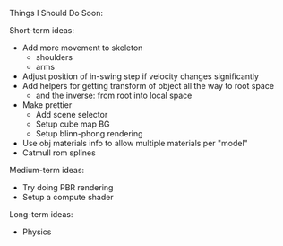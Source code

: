 Things I Should Do Soon:

Short-term ideas:
- Add more movement to skeleton
  - shoulders
  - arms
- Adjust position of in-swing step if velocity changes significantly
- Add helpers for getting transform of object all the way to root space
  - and the inverse: from root into local space
- Make prettier
  - Add scene selector
  - Setup cube map BG
  - Setup blinn-phong rendering
- Use obj materials info to allow multiple materials per "model"
- Catmull rom splines

Medium-term ideas: 
- Try doing PBR rendering
- Setup a compute shader

Long-term ideas:
- Physics
